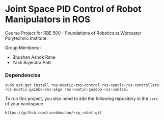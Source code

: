 # Joint Space PID Control of Robot Manipulators in ROS

Course Project for RBE 500 - Foundations of Robotics at Worcester Polytechnic Institute

Group Members:-
- Bhushan Ashok Rane
- Yash Rajendra Patil

### Dependencies

```
sudo apt-get install ros-noetic-ros-control ros-noetic-ros-controllers ros-noetic-gazebo-ros-pkgs ros-noetic-gazebo-ros-control
```

To run this project, you also need to add the following repository in the `/src` of your workspace.

```
https://github.com/ranebhushan/rrp_robot.git
```